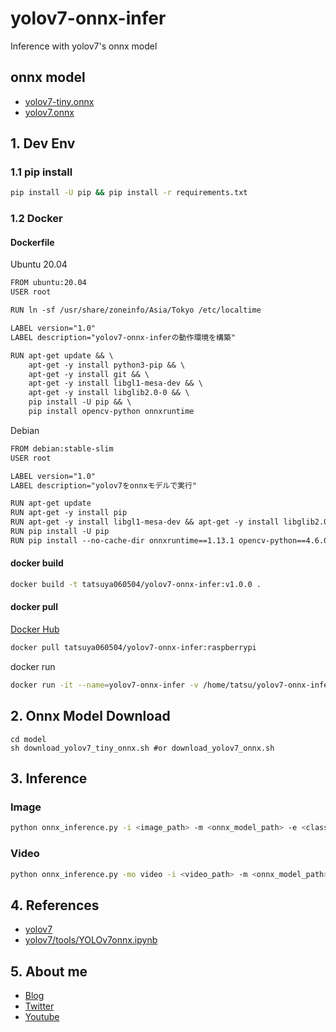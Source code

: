 # yolov7-onnx-infer
Inference with yolov7's onnx model

## onnx model
* [yolov7-tiny.onnx](https://drive.google.com/file/d/1-P3RpFnbXv_a99EW_wiBCUcZ7ssJzEnj/view?usp=share_link)
* [yolov7.onnx](https://drive.google.com/file/d/1pL-VhELoJMIwT5H9hGi5y0wgztfb0CsI/view?usp=share_link)

## 1. Dev Env
### 1.1 pip install
```bash
pip install -U pip && pip install -r requirements.txt
```
### 1.2 Docker
#### Dockerfile
Ubuntu 20.04
```txt
FROM ubuntu:20.04
USER root

RUN ln -sf /usr/share/zoneinfo/Asia/Tokyo /etc/localtime

LABEL version="1.0"
LABEL description="yolov7-onnx-inferの動作環境を構築"

RUN apt-get update && \
    apt-get -y install python3-pip && \
    apt-get -y install git && \
    apt-get -y install libgl1-mesa-dev && \
    apt-get -y install libglib2.0-0 && \
    pip install -U pip && \
    pip install opencv-python onnxruntime
```
Debian
```txt
FROM debian:stable-slim
USER root

LABEL version="1.0"
LABEL description="yolov7をonnxモデルで実行"

RUN apt-get update
RUN apt-get -y install pip
RUN apt-get -y install libgl1-mesa-dev && apt-get -y install libglib2.0-0
RUN pip install -U pip
RUN pip install --no-cache-dir onnxruntime==1.13.1 opencv-python==4.6.0.66
```
#### docker build
```bash
docker build -t tatsuya060504/yolov7-onnx-infer:v1.0.0 .
```
#### docker pull
[Docker Hub](https://hub.docker.com/repository/docker/tatsuya060504/yolov7-onnx-infer)
```bash
docker pull tatsuya060504/yolov7-onnx-infer:raspberrypi
```
docker run
```bash
docker run -it --name=yolov7-onnx-infer -v /home/tatsu/yolov7-onnx-infer:/home tatsuya060504/yolov7-onnx-infer:raspberrypi
```

## 2. Onnx Model Download
```
cd model
sh download_yolov7_tiny_onnx.sh #or download_yolov7_onnx.sh
```

## 3. Inference
### Image
```bash
python onnx_inference.py -i <image_path> -m <onnx_model_path> -e <class_name> -s <score_threshold>
```
### Video
```bash
python onnx_inference.py -mo video -i <video_path> -m <onnx_model_path> -e <class_name> -s <score_threshold>
```
## 4. References
* [yolov7](https://github.com/WongKinYiu/yolov7)
* [yolov7/tools/YOLOv7onnx.ipynb](https://github.com/WongKinYiu/yolov7/blob/main/tools/YOLOv7onnx.ipynb)

## 5. About me
* [Blog](https://chantastu.hatenablog.com/)
* [Twitter](https://twitter.com/chantatsu_blog)
* [Youtube](https://www.youtube.com/channel/UCH9dyrHb8qbEKr_oPsCWq2Q)
